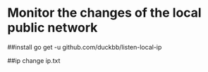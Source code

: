 # Monitor the changes of the local public network

##install
go get -u github.com/duckbb/listen-local-ip

##ip change
ip.txt